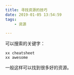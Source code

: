 ```yaml
---
title: 寻找资源的技巧
date: 2019-01-05 13:54:59
tags:
	- 资源

---
```




可以搜索的关键字：

```
xx cheatsheet
xx awesome
```

一般这样可以找到很多好的资源。

